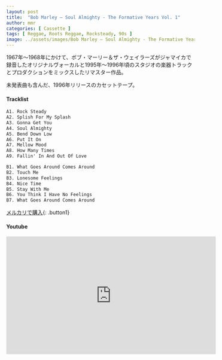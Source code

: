```yaml
---
layout: post
title:  "Bob Marley – Soul Almighty - The Formative Years Vol. 1"
author: mmr
categories: [ Cassette ]
tags: [ Reggae, Roots Reggae, Rocksteady, 90s ]
image: ../assets/images/Bob Marley – Soul Almighty - The Formative Years Vol. 1.jpg
---
```


1967年〜1968年にかけて、ボブ・マーリー＆ザ・ウェイラーズがジャマイカで録音したオリジナルヴォーカルと1995年〜1996年頃のスタジオの楽器トラックとプロダクションをミックスしたリマスター作品。

未発表曲も含んだ、1996年リリースのカセットテープ。

#### Tracklist
```md
A1. Rock Steady
A2. Splish For My Splash
A3. Gonna Get You
A4. Soul Almighty
A5. Bend Down Low
A6. Put It On
A7. Mellow Mood
A8. How Many Times
A9. Fallin' In And Out Of Love

B1. What Goes Around Comes Around
B2. Touch Me
B3. Lonesome Feelings
B4. Nice Time
B5. Stay With Me
B6. You Think I Have No Feelings
B7. What Goes Around Comes Around
```

[メルカリで購入](https://jp.mercari.com/item/m20715261454?afid=6142608987){: .button1}

#### Youtube 
<iframe width="560" height="315" src="https://www.youtube.com/embed/3N2XQrF8bos?si=3xfYuNyRydq6MiQc" title="YouTube video player" frameborder="0" allow="accelerometer; autoplay; clipboard-write; encrypted-media; gyroscope; picture-in-picture; web-share" referrerpolicy="strict-origin-when-cross-origin" allowfullscreen></iframe>